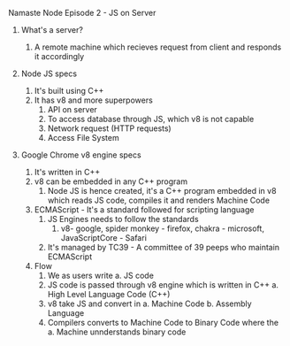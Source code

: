 Namaste Node 
Episode 2 - JS on Server

1. What's a server?
    1. A remote machine which recieves request from client and responds it accordingly

2. Node JS specs
    1. It's built using C++
    2. It has v8 and more superpowers
        1. API on server
        2. To access database through JS, which v8 is not capable
        3. Network request (HTTP requests)
        4. Access File System

3. Google Chrome v8 engine specs
    1. It's written in C++
    2. v8 can be embedded in any C++ program
        1. Node JS is hence created, it's a C++ program embedded in v8 which reads JS code, compiles it and renders Machine Code
    3. ECMAScript - It's a standard followed for scripting language
        1. JS Engines needs to follow the standards
            1. v8- google, spider monkey - firefox, chakra - microsoft, JavaScriptCore - Safari
        2. It's managed by TC39 - A committee of 39 peeps who maintain ECMAScript
    4. Flow
        1. We as users write
            a. JS code
        2. JS code is passed through v8 engine which is written in C++
            a. High Level Language Code (C++)
        3. v8 take JS and convert in 
            a. Machine Code
            b. Assembly Language
        4. Compilers converts to Machine Code to Binary Code where the
            a. Machine unnderstands binary code